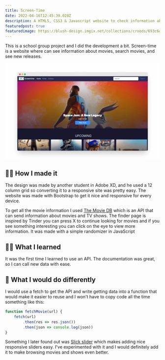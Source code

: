 ```yaml
---
title: Screen-Time
date: 2022-04-16T12:45:39.028Z
description: A HTML5, CSS3 & Javascript website to check information about movies.
featuredpost: true
featuredimage: https://blush-design.imgix.net/collections/croods/693c6d1d-030b-425f-a705-24a70586f166.png?w=800&auto=compress&cs=srgb
---
```

This is a school group project and I did the development a bit. Screen-time is a website where can see information about movies, search movies, and see new releases.

![screen time photo](screen-time.png)

## 👨‍💻 How I made it

The design was made by another student in Adobe XD, and he used a 12 column grid so converting it to a responsive site was pretty easy. The website was made with Bootstrap to get it nice and responsive for every device.

To get all the movie information I used [The Movie DB](https://www.themoviedb.org/) which is an API that can send information about movies and TV shows. The finder page is inspired by Tinder you can press X to continue looking for movies and if you see something interesting you can click on the eye to view more information. It was made with a simple randomizer in JavaScript

## 👨‍🏫 What I learned

It was the first time I learned to use an API. The documentation was great, so I can call new data with ease. 

## 📌 What I would do differently

I would use a fetch to get the API and write getting data into a function that would make it easier to reuse and I won't have to copy code all the time something like this:

```javascript
function fetchMovie(url) {
    fetch(url)
        .then(res => res.json())
        .then(json => console.log(json))
}
```

Something I later found out was [Slick slider](https://kenwheeler.github.io/slick/) which makes adding nice responsive sliders easy. I've experimented with it and I would definitely add it to make browsing movies and shows even better.
